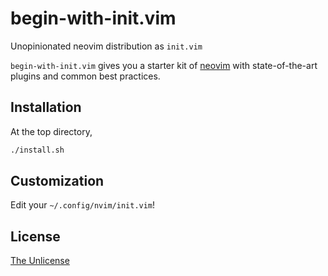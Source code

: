 # begin-with-init.vim

Unopinionated neovim distribution as `init.vim`

`begin-with-init.vim` gives you a starter kit of
[neovim](https://github.com/neovim/neovim) with state-of-the-art plugins and
common best practices.

## Installation

At the top directory,

```sh
./install.sh
```

## Customization

Edit your `~/.config/nvim/init.vim`!

## License

[The Unlicense](https://unlicense.org)
